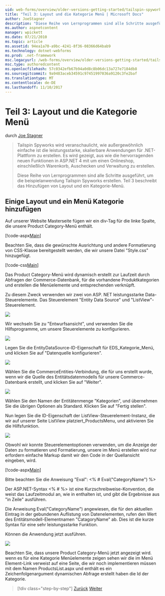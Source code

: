 ```yaml
---
uid: web-forms/overview/older-versions-getting-started/tailspin-spyworks/tailspin-spyworks-part-3
title: "Teil 3: Layout und die Kategorie Menü | Microsoft Docs"
author: JoeStagner
description: "Diese Reihe von Lernprogrammen sind alle Schritte ausgeführt, um die beispielanwendung Tailspin Spyworks erstellen. Teil 3 beschreibt das Hinzufügen von Layout und ein Kategorie-Menü."
ms.author: aspnetcontent
manager: wpickett
ms.date: 07/21/2010
ms.topic: article
ms.assetid: 94ea1a70-a9bc-4241-8f36-08366d64bab9
ms.technology: dotnet-webforms
ms.prod: .net-framework
msc.legacyurl: /web-forms/overview/older-versions-getting-started/tailspin-spyworks/tailspin-spyworks-part-3
msc.type: authoredcontent
ms.openlocfilehash: 57c0342efb67b94a0d8c8b06dc13a727e7184db8
ms.sourcegitcommit: 9a9483aceb34591c97451997036a9120c3fe2baf
ms.translationtype: MT
ms.contentlocale: de-DE
ms.lasthandoff: 11/10/2017
---
```

<a name="part-3-layout-and-category-menu"></a>Teil 3: Layout und die Kategorie Menü
====================
durch [Joe Stagner](https://github.com/JoeStagner)

> Tailspin Spyworks wird veranschaulicht, wie außergewöhnlich einfache ist die leistungsstarke, skalierbare Anwendungen für .NET-Plattform zu erstellen. Es wird gezeigt, aus wie die hervorragenden neuen Funktionen in ASP.NET 4 mit um einen Onlineshop, einschließlich Warenkorb, Auschecken und Verwaltung zu erstellen.
> 
> Diese Reihe von Lernprogrammen sind alle Schritte ausgeführt, um die beispielanwendung Tailspin Spyworks erstellen. Teil 3 beschreibt das Hinzufügen von Layout und ein Kategorie-Menü.


## <a id="_Toc260221669"></a>Einige Layout und ein Menü Kategorie hinzufügen

Auf unserer Website Masterseite fügen wir ein div-Tag für die linke Spalte, die unsere Product Category-Menü enthält.

[!code-aspx[Main](tailspin-spyworks-part-3/samples/sample1.aspx)]

Beachten Sie, dass die gewünschte Ausrichtung und andere Formatierung von CSS-Klasse bereitgestellt werden, die wir unsere Datei "Style.css" hinzugefügt.

[!code-css[Main](tailspin-spyworks-part-3/samples/sample2.css)]

Das Product Category-Menü wird dynamisch erstellt zur Laufzeit durch Abfragen der Commerce-Datenbank, für die vorhandene Produktkategorien und erstellen die Menüelemente und entsprechenden verknüpft.

Zu diesem Zweck verwenden wir zwei von ASP. NET leistungsstarke Data-Steuerelemente. Das Steuerelement "Entity Data Source" und "ListView"-Steuerelement.

![](tailspin-spyworks-part-3/_static/image1.jpg)

Wir wechseln Sie zu "Entwurfsansicht", und verwenden Sie die Hilfsprogramme, um unsere Steuerelemente zu konfigurieren.

![](tailspin-spyworks-part-3/_static/image2.jpg)

Legen Sie die EntityDataSource-ID-Eigenschaft für EDS\_Kategorie\_Menü, und klicken Sie auf "Datenquelle konfigurieren".

![](tailspin-spyworks-part-3/_static/image3.jpg)

Wählen Sie die CommerceEntities-Verbindung, die für uns erstellt wurde, wenn wir die Quelle des Entitätsdatenmodells für unsere Commerce-Datenbank erstellt, und klicken Sie auf "Weiter".

![](tailspin-spyworks-part-3/_static/image4.jpg)

Wählen Sie den Namen der Entitätenmenge "Kategorien", und übernehmen Sie die übrigen Optionen als Standard. Klicken Sie auf "Fertig stellen".

Nun legen Sie die ID-Eigenschaft der ListView-Steuerelement-Instanz, die wir auf unserer Seite ListView platziert\_ProductsMenu, und aktivieren Sie die Hilfsfunktion.

![](tailspin-spyworks-part-3/_static/image5.jpg)

Obwohl wir konnte Steuerelementoptionen verwenden, um die Anzeige der Daten zu formatieren und Formatierung, unsere im Menü erstellen wird nur erfordern einfache Markup damit wir den Code in der Quellansicht eingeben, wird.

[!code-aspx[Main](tailspin-spyworks-part-3/samples/sample3.aspx)]

Bitte beachten Sie die Anweisung "Eval": &lt;% # Eval("CategoryName") %&gt;

Der ASP.NET-Syntax &lt;% # %&gt; ist eine Kurzschreibweise-Konvention, die weist das Laufzeitmodul an, wie in enthalten ist, und gibt die Ergebnisse aus "in Zeile" ausführen.

Die Anweisung Eval("CategoryName") angewiesen, die für den aktuellen Eintrag in der gebundenen Auflistung von Datenelementen, rufen den Wert des Entitätsmodell-Elementnamen "CatagoryName" ab. Dies ist die kurze Syntax für eine sehr leistungsstarke Funktion.

Können die Anwendung jetzt ausführen.

![](tailspin-spyworks-part-3/_static/image6.jpg)

Beachten Sie, dass unsere Product Category-Menü jetzt angezeigt wird. wenn es für eine Kategorie Menüelemente zeigen sehen wir die im Menü Element-Link verweist auf eine Seite, die wir noch implementieren müssen mit dem Namen ProductsList.aspx und enthält es ein Zeichenfolgenargument dynamischen Abfrage erstellt haben die  Id der Kategorie.

>[!div class="step-by-step"]
[Zurück](tailspin-spyworks-part-2.md)
[Weiter](tailspin-spyworks-part-4.md)
